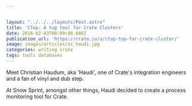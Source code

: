 ```yaml
---


layout: "../../../layouts/Post.astro"
title: 'CTop: A top tool for Crate Clusters'
date: 2016-02-03T00:00:00.000Z
publication_url: 'https://crate.io/a/ctop-top-for-crate-cluster/'
image: images/articles/ss_haudi.jpg
categories: writing crate
tags: tools databases
---
```


Meet Christian Haudum, aka 'Haudi', one of Crate's integration engineers and a fan of vinyl and dub step.

At Snow Sprint, amongst other things, Haudi decided to create a process monitoring tool for Crate.
